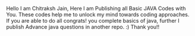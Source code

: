 Hello I am Chitraksh Jain,
Here I am Publishing all Basic JAVA Codes with You.
These codes help me to unlock my mind towards coding approaches.
If you are able to do all congrats! you complete basics of java,
further I publish Advance java questions in another repo.   :)
Thank you!!
